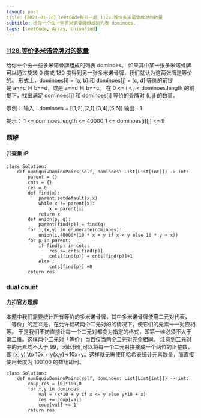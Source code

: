 ```yaml
---
layout: post
title:【2021-01-26】leetCode每日一题 1128.等价多米诺骨牌对的数量
subtitle: 给你一个由一些多米诺骨牌组成的列表 dominoes.
tags: [leetCode, Array, UnionFind]
---
```



### [1128.等价多米诺骨牌对的数量](https://leetcode-cn.com/problems/number-of-equivalent-domino-pairs/)

给你一个由一些多米诺骨牌组成的列表 dominoes。
如果其中某一张多米诺骨牌可以通过旋转 0 度或 180 度得到另一张多米诺骨牌，我们就认为这两张牌是等价的。
形式上，dominoes[i] = [a, b] 和 dominoes[j] = [c, d] 等价的前提是 a==c 且 b==d，或是 a==d 且 b==c。
在 0 <= i < j < dominoes.length 的前提下，找出满足 dominoes[i] 和 dominoes[j] 等价的骨牌对 (i, j) 的数量。

示例：
输入：dominoes = [[1,2],[2,1],[3,4],[5,6]]
输出：1
 

提示：
1 <= dominoes.length <= 40000
1 <= dominoes[i][j] <= 9

### 题解
#### 并查集 :P
```python3
class Solution:
    def numEquivDominoPairs(self, dominoes: List[List[int]]) -> int:
        parent = {}
        cnts = {}
        res = 0
        def find(x):
            parent.setdefault(x,x)
            while x != parent[x]:
                x = parent[x]
            return x
        def union(p, q):
            parent[find(p)] = find(q)    
        for i,(x,y) in enumerate(dominoes):
            union(i,40000*(10 * x + y if x < y else 10 * y + x))
        for p in parent:
            if find(p) in cnts:
                res += cnts[find(p)]
                cnts[find(p)] = cnts[find(p)]+1 
            else :
                cnts[find(p)] =0
        return res
```
  
### dual count
#### 力扣官方题解
本题中我们需要统计所有等价的多米诺骨牌，其中多米诺骨牌使用二元对代表，「等价」的定义是，在允许翻转两个二元对的的情况下，使它们的元素一一对应相等。
于是我们不妨直接让每一个二元对都变为指定的格式，即第一维必须不大于第二维。这样两个二元对「等价」当且仅当两个二元对完全相同。
注意到二元对中的元素均不大于 99，因此我们可以将每一个二元对拼接成一个两位的正整数，即 (x, y) \to 10x + y(x,y)→10x+y。这样就无需使用哈希表统计元素数量，而直接使用长度为 100100 的数组即可。

```python3
class Solution:
    def numEquivDominoPairs(self, dominoes: List[List[int]]) -> int:
        coup,res = [0]*100,0
        for x,y in dominoes:
            val = (x*10 + y if x <= y else y*10 + x)
            res += coup[val]
            coup[val] += 1
        return res
```

